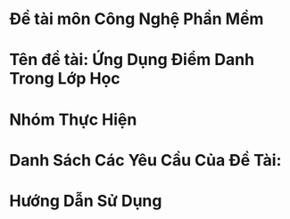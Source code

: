 # Đề tài môn Công Nghệ Phần Mềm
# Tên đề tài: Ứng Dụng Điểm Danh Trong Lớp Học
# Nhóm Thực Hiện

# Danh Sách Các Yêu Cầu Của Đề Tài:




# Hướng Dẫn Sử Dụng